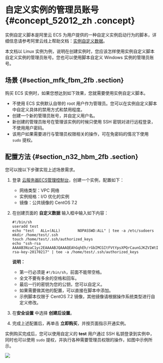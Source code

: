 # 自定义实例的管理员账号 {#concept_52012_zh .concept}

实例自定义脚本是阿里云 ECS 为用户提供的一种自定义实例启动行为的脚本，详细信息请参考阿里云线上帮助文档：[实例自定义数据](../../../../intl.zh-CN/用户指南/实例/实例自定义数据和元数据/实例自定义数据.md)。

本文档以 Linux 实例为例，说明在创建实例时，您应该怎样使用实例自定义脚本自定义实例的管理员账号。您也可以使用脚本自定义 Windows 实例的管理员账号。

## 场景 {#section_mfk_fbm_2fb .section}

购买 ECS 实例时，如果您想达到如下效果，您就需要使用实例自定义脚本。

-   不使用 ECS 实例默认自带的 root 用户作为管理员。您可以在实例自定义脚本中自定义具体的禁用方式和禁用程度。
-   创建一个新的管理员账号，并自定义用户名。
-   新创建的管理员账号在管理该实例的时候只使用 SSH 密钥对进行远程登录，不使用用户密码。
-   该用户如果需要进行与管理员权限相关的操作，可在免密码的情况下使用 `sudo` 提权。

## 配置方法 {#section_n32_hbm_2fb .section}

您可以按以下步骤实现上述场景需求。

1.  登录 [云服务器ECS管理控制台](https://ecs.console.aliyun.com/#/home)，创建一个实例，配置如下：
    -   网络类型：VPC 网络
    -   实例规格：I/O 优化的实例
    -   镜像：公共镜像的 CentOS 7.2
2.  在创建页面的 **自定义数据** 输入框中输入如下内容：

    ```language-shell
    #!/bin/sh
    useradd test
    echo "test   ALL=(ALL)        NOPASSWD:ALL" | tee -a /etc/sudoers
    mkdir /home/test/.ssh
    touch /home/test/.ssh/authorized_keys
    echo "ssh-rsa AAAAB3NzaC1yc2EAAAABJQAAAQEAhGqhEh/rGbIMCGItFVtYpsXPQrCaunGJKZVIWtINrGZwusLc290qDZ93KCeb8o6X1Iby1Wm+psZY8THE+/BsXq0M0HzfkQZD2vXuhRb4xi1z98JHskX+0jnbjqYGY+Brgai9BvKDXTTSyJtCYUnEKxvcK+d1ZwxbNuk2QZ0ryHESDbSaczlNFgFQEDxhCrvko+zWLjTVnomVUDhdMP2g6fZ0tgFVwkJFV0bE7oob3NOVcrx2TyhfcAjA4M2/Ry7U2MFADDC+EVkpoVDm0SOT/hYJgaVM1xMDlSeE7kzX7yZbJLR1XAWV1xzZkNclY5w1kPnW8qMYuSwhpXzt4gsF0w== rsa-key-20170217" | tee -a /home/test/.ssh/authorized_keys
    
    ```

    **说明：** 

    -   第一行必须是 `#!/bin/sh`，前面不能带空格。
    -   全文不要有多余的空格和回车。
    -   最后一行的密钥为您的公钥，您可以自定义。
    -   如果需要做其他的配置，可以直接在脚本中添加。
    -   示例脚本仅限于 CentOS 7.2 镜像，其他镜像请根据操作系统类型进行自定义修改。
3.  在**安全设置** 中选择 **创建后设置**。
4.  完成上述配置后，再单击 **立即购买**，并按页面指示开通实例。

实例购买完成后，您可以使用自定义的 **test** 用户通过 SSH 私钥登录到实例中，同时也可以使用 `sudo` 提权，并执行各种需要管理员权限的操作，如图中示例所示。

![](http://static-aliyun-doc.oss-cn-hangzhou.aliyuncs.com/assets/img/9824/153923240012173_zh-CN.png)

